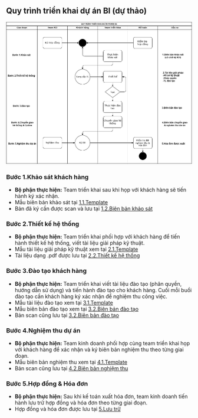 ## Quy trình triển khai dự án BI (dự thảo)

![Hình ảnh](https://github.com/hoanglong8/FoxAI-Data-Analyst/blob/main/Image/Quy%20tr%C3%ACnh%20tri%E1%BB%83n%20khai%20d%E1%BB%B1%20%C3%A1n%20BI_d%E1%BB%B1%20th%E1%BA%A3o.png)

### Bước 1.Khảo sát khách hàng

* **Bộ phận thực hiện:** Team triển khai sau khi họp với khách hàng sẽ tiến hành ký xác nhận.
* Mẫu biên bản khảo sát tại [1.1.Template](https://foxai.sharepoint.com/:f:/s/thuoclathanglong/EvLAzgkmT6lGirXaprTFnzYB-okIT17ZF0wzFIeWqUJH_g?e=cRz25A)
* Bản đã ký cần được scan và lưu tại [1.2.Biên bản khảo sát](https://foxai.sharepoint.com/:f:/s/thuoclathanglong/EvLAzgkmT6lGirXaprTFnzYB-okIT17ZF0wzFIeWqUJH_g?e=cRz25A)

### Bước 2.Thiết kế hệ thống

* **Bộ phận thực hiện:** Team triển khai phối hợp với khách hàng để tiến hành thiết kế hệ thống, viết tài liệu giải pháp kỹ thuật.
* Mẫu tài liệu giải pháp kỹ thuật xem tại [2.1.Template](https://github.com/hoanglong8/FoxAI-Data-Analyst/blob/main/%5BFoxAI%20-%20TLTL%5D%20T%C3%A0i%20li%E1%BB%87u%20gi%E1%BA%A3i%20ph%C3%A1p%20k%E1%BB%B9%20thu%E1%BA%ADt.md)
* Tài liệu dạng .pdf được lưu tại [2.2.Thiết kế hệ thống](https://foxai.sharepoint.com/:f:/s/thuoclathanglong/ElrXi9wWISZOo9UVfx5un2oBJEGQhFGqU4A_1AoAvtvJMw?e=AHcVC6)

### Bước 3.Đào tạo khách hàng

* **Bộ phận thực hiện:** Team triển khai viết tài liệu đào tạo (phân quyền, hướng dẫn sử dụng) và tiến hành đào tạo cho khách hàng. Cuối mỗi buổi đào tạo cần khách hàng ký xác nhận để nghiệm thu công việc. 
* Mẫu tài liệu đào tạo xem tại [3.1.Template](https://github.com/hoanglong8/FoxAI-Data-Analyst/blob/main/%5BFoxai%20-%20TLTL%5D%20T%C3%80I%20LI%E1%BB%86U%20H%C6%AF%E1%BB%9ANG%20D%E1%BA%AAN%20S%E1%BB%AC%20D%E1%BB%A4NG%20PH%E1%BA%A6N%20M%E1%BB%80M.md)
* Mẫu biên bản đào tạo xem tại [3.2.Biên bản đào tạo](https://foxai.sharepoint.com/:f:/s/thuoclathanglong/EsQKXZxCa_BPqb768St8GAkBo-QlS5IdgBdkIRBbVAQe8g?e=s8AI6L)
* Bản scan cũng lưu tại [3.2.Biên bản đào tạo](https://foxai.sharepoint.com/:f:/s/thuoclathanglong/EsQKXZxCa_BPqb768St8GAkBo-QlS5IdgBdkIRBbVAQe8g?e=s8AI6L)

### Bước 4.Nghiệm thu dự án

* **Bộ phận thực hiện:** Team kinh doanh phối hợp cùng team triển khai họp với khách hàng để xác nhận và ký biên bản nghiệm thu theo từng giai đoạn. 
* Mẫu biên bản nghiệm thu xem tại [4.1.Template](https://foxai.sharepoint.com/:f:/s/thuoclathanglong/Emivd-eujfhNmxwfgesb2VYB4w9lk2xvUV7s6bpMdqg2zg?e=Mvrt4U)
* Bản scan cũng lưu tại [4.2.Biên bản nghiệm thu](https://foxai.sharepoint.com/:f:/s/thuoclathanglong/Emivd-eujfhNmxwfgesb2VYB4w9lk2xvUV7s6bpMdqg2zg?e=Mvrt4U)

### Bước 5.Hợp đồng & Hóa đơn

* **Bộ phận thực hiện:** Sau khi kế toán xuất hóa đơn, team kinh doanh tiến hành lưu trữ hợp đồng và hóa đơn theo từng giai đoạn. 
* Hợp đồng và hóa đơn được lưu tại [5.Lưu trữ](https://foxai.sharepoint.com/:f:/s/thuoclathanglong/EunIO_jv1iRKv_UM7muLFiMBOi5xdSdXZbCDi8fBDYWTAw?e=LCcCji)
